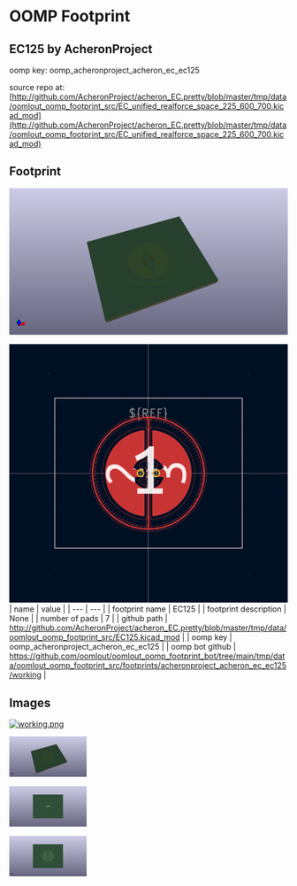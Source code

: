 # OOMP Footprint  
## EC125  by AcheronProject  
  
oomp key: oomp_acheronproject_acheron_ec_ec125  
  
source repo at: [http://github.com/AcheronProject/acheron_EC.pretty/blob/master/tmp/data/oomlout_oomp_footprint_src/EC_unified_realforce_space_225_600_700.kicad_mod](http://github.com/AcheronProject/acheron_EC.pretty/blob/master/tmp/data/oomlout_oomp_footprint_src/EC_unified_realforce_space_225_600_700.kicad_mod)  
## Footprint  
  
[![working_kicad_pcb_3d.png](working_kicad_pcb_3d_600.png)](working_kicad_pcb_3d.png)  
  
[![working.png](working_600.png)](working.png)  
| name | value | 
| --- | --- | 
| footprint name | EC125 | 
| footprint description | None | 
| number of pads | 7 | 
| github path | http://github.com/AcheronProject/acheron_EC.pretty/blob/master/tmp/data/oomlout_oomp_footprint_src/EC125.kicad_mod | 
| oomp key | oomp_acheronproject_acheron_ec_ec125 | 
| oomp bot github | https://github.com/oomlout/oomlout_oomp_footprint_bot/tree/main/tmp/data/oomlout_oomp_footprint_src/footprints/acheronproject_acheron_ec_ec125/working | 
## Images  
  
[![working.png](working_140.png)](working.png)  
  
[![working_kicad_pcb_3d.png](working_kicad_pcb_3d_140.png)](working_kicad_pcb_3d.png)  
  
[![working_kicad_pcb_3d_back.png](working_kicad_pcb_3d_back_140.png)](working_kicad_pcb_3d_back.png)  
  
[![working_kicad_pcb_3d_front.png](working_kicad_pcb_3d_front_140.png)](working_kicad_pcb_3d_front.png)  

